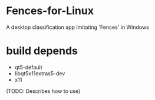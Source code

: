 # Fences-for-Linux
A desktop classification app Imitating 'Fences' in Windows

# build depends
  - qt5-default
  - libqt5x11extras5-dev
  - x11
  
(TODO: Describes how to use)
